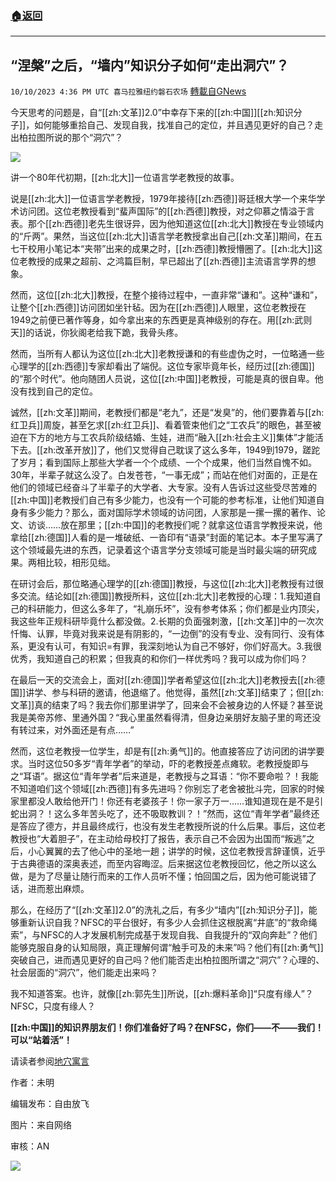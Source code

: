 ###  [:house:返回](README.md)
---


## “涅槃”之后，“墙内”知识分子如何“走出洞穴”？
`10/10/2023 4:36 PM UTC 喜马拉雅纽约磐石农场` [轉載自GNews](https://gnews.org/articles/1814679)

今天思考的问题是，自“[[zh:文革]]2.0”中幸存下来的[[zh:中国]][[zh:知识分子]]，如何能够重拾自己、发现自我，找准自己的定位，并且遇见更好的自己？走出柏拉图所说的那个“洞穴”？


![](ipfs://QmSkVYgQyey4baENQHviXXvhVZ3vqMRA82pgFxpe7bCKF1?.png)


讲一个80年代初期，[[zh:北大]]一位语言学老教授的故事。

说是[[zh:北大]]一位语言学老教授，1979年接待[[zh:西德]]哥廷根大学一个来华学术访问团。这位老教授看到“蜚声国际”的[[zh:西德]]教授，对之仰慕之情溢于言表。那个[[zh:西德]]老先生很讶异，因为他知道这位[[zh:北大]]教授在专业领域内的“斤两”。果然，当这位[[zh:北大]]语言学老教授拿出自己[[zh:文革]]期间，在五七干校用小笔记本“夹带”出来的成果之时，[[zh:西德]]教授懵圈了。[[zh:北大]]这位老教授的成果之超前、之鸿篇巨制，早已超出了[[zh:西德]]主流语言学界的想象。

然而，这位[[zh:北大]]教授，在整个接待过程中，一直非常“谦和”。这种“谦和”，让整个[[zh:西德]]访问团如坐针毡。因为在[[zh:西德]]人眼里，这位老教授在1949之前便已著作等身，如今拿出来的东西更是真神级别的存在。用[[zh:武则天]]的话说，你狄阁老给我下跪，我骨头疼。

然而，当所有人都认为这位[[zh:北大]]老教授谦和的有些虚伪之时，一位略通一些心理学的[[zh:西德]]专家却看出了端倪。这位专家毕竟年长，经历过[[zh:德国]]的“那个时代”。他向随团人员说，这位[[zh:中国]]老教授，可能是真的很自卑。他没有找到自己的定位。

诚然，[[zh:文革]]期间，老教授们都是“老九”，还是“发臭”的，他们要靠着与[[zh:红卫兵]]周旋，甚至乞求[[zh:红卫兵]]、看着管束他们之“工农兵”的眼色，甚至被迫在下方的地方与工农兵阶级结婚、生娃，进而“融入[[zh:社会主义]]集体”才能活下去。[[zh:改革开放]]了，他们又觉得自己耽误了这么多年，1949到1979，蹉跎了岁月；看到国际上那些大学者一个个成绩、一个个成果，他们当然自愧不如。30年，半辈子就这么没了。白发苍苍，“一事无成”；而站在他们对面的，正是在他们的领域已经奋斗了半辈子的大学者、大专家。没有人告诉过这些受尽苦难的[[zh:中国]]老教授们自己有多少能力，也没有一个可能的参考标准，让他们知道自身有多少能力？那么，面对国际学术领域的访问团，人家那是一摞一摞的著作、论文、访谈……放在那里；[[zh:中国]]的老教授们呢？就拿这位语言学教授来说，他拿给[[zh:德国]]人看的是一堆破纸、一沓印有“语录”封面的笔记本。本子里写满了这个领域最先进的东西，记录着这个语言学分支领域可能是当时最尖端的研究成果。两相比较，相形见绌。

在研讨会后，那位略通心理学的[[zh:德国]]教授，与这位[[zh:北大]]老教授有过很多交流。结论如[[zh:德国]]教授所料，这位[[zh:北大]]老教授的心理：1.我知道自己的科研能力，但这么多年了，“礼崩乐坏”，没有参考体系；你们都是业内顶尖，我这些年正规科研毕竟什么都没做。2.长期的负面强刺激，[[zh:文革]]中的一次次忏悔、认罪，毕竟对我来说是有阴影的，“一边倒”的没有专业、没有同行、没有体系，更没有认可，有知识\=有罪，我深刻地认为自己不够好，你们好高大。3.我很优秀，我知道自己的积累；但我真的和你们一样优秀吗？我可以成为你们吗？

在最后一天的交流会上，面对[[zh:德国]]学者希望这位[[zh:北大]]老教授去[[zh:德国]]讲学、参与科研的邀请，他退缩了。他觉得，虽然[[zh:文革]]结束了；但[[zh:文革]]真的结束了吗？我去你们那里讲学了，回来会不会被身边的人怀疑？甚至说我是美帝苏修、里通外国？“我心里虽然看得清，但身边亲朋好友脑子里的弯还没有转过来，对外面还是有点……”

然而，这位老教授一位学生，却是有[[zh:勇气]]的。他直接答应了访问团的讲学要求。当时这位50多岁“青年学者”的举动，吓的老教授差点瘫软。老教授旋即与之“耳语”。据这位“青年学者”后来道是，老教授与之耳语：“你不要命啦？！我能不知道咱们这个领域[[zh:西德]]有多先进吗？你别忘了老舍被批斗完，回家的时候家里都没人敢给他开门！你还有老婆孩子！你一家子万一……谁知道现在是不是引蛇出洞？！这么多年苦头吃了，还不吸取教训？！”然而，这位“青年学者”最终还是答应了德方，并且最终成行，也没有发生老教授所说的什么后果。事后，这位老教授也“大着胆子”，在主动给母校打了报告，表示自己不会因为出国而“叛逃”之后，小心翼翼的去了他心中的圣地一趟；讲学的时候，这位老教授言辞谨慎，近乎于古典德语的深奥表述，而至内容晦涩。后来据这位老教授回忆，他之所以这么做，是为了尽量让随行而来的工作人员听不懂；怕回国之后，因为他可能说错了话，进而惹出麻烦。

那么，在经历了“[[zh:文革]]2.0”的洗礼之后，有多少“墙内”[[zh:知识分子]]，能够重新认识自我？NFSC的平台很好，有多少人会抓住这根脱离“井底”的“救命绳索”，与NFSC的人才发展机制完成基于发现自我、自我提升的“双向奔赴”？他们能够克服自身的认知局限，真正理解何谓“触手可及的未来”吗？他们有[[zh:勇气]]突破自己，进而遇见更好的自己吗？他们能否走出柏拉图所谓之“洞穴”？心理的、社会层面的“洞穴”，他们能走出来吗？

我不知道答案。也许，就像[[zh:郭先生]]所说，[[zh:爆料革命]]“只度有缘人”？NFSC，只度有缘人？

**[[zh:中国]]的知识界朋友们！你们准备好了吗？在NFSC，你们——不——我们！可以“站着活”！**


请读者参阅[地穴寓言](https://zh.m.wikipedia.org/zh-hans/%E5%9C%B0%E7%A9%B4%E5%AF%93%E8%A8%80)




作者：未明

编辑发布：自由放飞

图片：来自网络

审核：AN


![](ipfs://QmUZqB9NW3KL9XJDEgeZyuc9Dq3h3yM1coYYRGHFBrahr2?.png)

